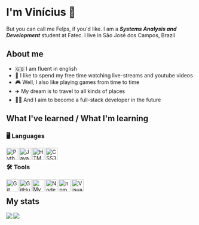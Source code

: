 # I'm Vinícius :tophat:
  But you can call me Felps, if you'd like. I am a ***Systems Analysis and Development*** student at Fatec. I live in São José dos Campos, Brazil
## About me
- :uk: I am fluent in english
- :purple_heart: I like to spend my free time watching live-streams and youtube videos
- :video_game: Well, I also like playing games from time to time
- :airplane: My dream is to travel to all kinds of places
- :man_technologist: And I aim to become a full-stack developer in the future

## What I've learned / What I'm learning
### :desktop_computer: Languages
<img align="left" title="Python" width="32px" src="https://user-images.githubusercontent.com/76211125/219962803-64f140c4-f6cf-4e9e-b05a-43db18579964.png"/>
<img align="left" title="JavaScript" width="32px" src="https://user-images.githubusercontent.com/76211125/219962802-66165ad6-0869-47ca-8be3-9c64440f9dff.png"/>
<img align="left" title="HTML5" width="32px" src="https://user-images.githubusercontent.com/76211125/219962801-6d631e42-f62c-4103-a587-14e3c2c4ce26.png"/>
<img align="left" title="CSS3" width="32px" src="https://user-images.githubusercontent.com/76211125/219962798-9703e112-9028-4774-ae3e-0dacb0f31076.png"/>

</br>

### :hammer_and_wrench: Tools
<img align="left" title="Git" width="32px" src="https://user-images.githubusercontent.com/76211125/219963283-16fd4562-0186-4666-9fc9-51b0a71141fa.png"/>
<img align="left" title="GitHub" width="32px" src="https://user-images.githubusercontent.com/76211125/219963285-20c96ee3-22d9-48e9-bd8a-3e9153fce98f.png"/>
<img align="left" title="MySQL" width="32px" src="https://user-images.githubusercontent.com/76211125/219963286-352e9491-b620-4ad0-a7ed-a7a3d53e2c48.png"/>
<img align="left" title="Node.js" width="32px" src="https://user-images.githubusercontent.com/76211125/219963288-af405c03-e9d7-4129-bea2-0d0091421b4c.png"/>
<img align="left" title="npm" width="32px" src="https://user-images.githubusercontent.com/76211125/219963289-2cfedd63-5fb3-4c3a-9413-876886212b00.png"/>
<img align="left" title="Visual Studio Code" width="32px" src="https://user-images.githubusercontent.com/76211125/219963290-44616aa7-6d2f-4426-861c-81429027d3dc.png"/>

</br>

## My stats

<img src="https://github-readme-stats.vercel.app/api/top-langs/?username=nininhosam&bg_color=12001d&title_color=9a3ef6&text_color=e93ef6&icon_color=6ff63e&border_radius=25" align="left">
<img src="https://github-readme-stats.vercel.app/api?username=nininhosam&count_private=true&show_icons=true&bg_color=12001d&title_color=9a3ef6&text_color=e93ef6&icon_color=6ff63e&border_radius=25&line_height=33" align="left">
